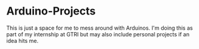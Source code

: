# Arduino-Projects

This is just a space for me to mess around with Arduinos. I'm doing this as part of my internship at GTRI but may also include personal projects if an idea hits me.
